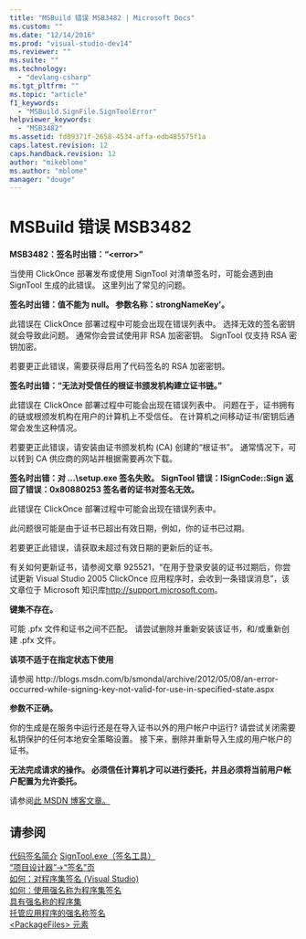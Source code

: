 ```yaml
---
title: "MSBuild 错误 MSB3482 | Microsoft Docs"
ms.custom: ""
ms.date: "12/14/2016"
ms.prod: "visual-studio-dev14"
ms.reviewer: ""
ms.suite: ""
ms.technology: 
  - "devlang-csharp"
ms.tgt_pltfrm: ""
ms.topic: "article"
f1_keywords: 
  - "MSBuild.SignFile.SignToolError"
helpviewer_keywords: 
  - "MSB3482"
ms.assetid: fd09371f-2658-4534-affa-edb485575f1a
caps.latest.revision: 12
caps.handback.revision: 12
author: "mikeblome"
ms.author: "mblome"
manager: "douge"
---
```

# MSBuild 错误 MSB3482
**MSB3482：签名时出错：“\<error\>”**  
  
 当使用 ClickOnce 部署发布或使用 SignTool 对清单签名时，可能会遇到由 SignTool 生成的此错误。 这里列出了常见的问题。  
  
 **签名时出错：值不能为 null。 参数名称：strongNameKey'。**  
  
 此错误在 ClickOnce 部署过程中可能会出现在错误列表中。 选择无效的签名密钥就会导致此问题。 通常你会尝试使用非 RSA 加密密钥。 SignTool 仅支持 RSA 密钥加密。  
  
 若要更正此错误，需要获得启用了代码签名的 RSA 加密密钥。  
  
 **签名时出错：“无法对受信任的根证书颁发机构建立证书链。”**  
  
 此错误在 ClickOnce 部署过程中可能会出现在错误列表中。 问题在于，证书拥有的链或根颁发机构在用户的计算机上不受信任。 在计算机之间移动证书\/密钥后通常会发生这种情况。  
  
 若要更正此错误，请安装由证书颁发机构 \(CA\) 创建的“根证书”。 通常情况下，可以转到 CA 供应商的网站并根据需要再次下载。  
  
 **签名时出错：对 …\\setup.exe 签名失败。 SignTool 错误：ISignCode::Sign 返回了错误：0x80880253 签名者的证书对签名无效。**  
  
 此错误在 ClickOnce 部署过程中可能会出现在错误列表中。  
  
 此问题很可能是由于证书已超出有效日期，例如，你的证书已过期。  
  
 若要更正此错误，请获取未超过有效日期的更新后的证书。  
  
 有关如何更新证书，请参阅文章 925521，“在用于登录安装的证书过期后，你尝试更新 Visual Studio 2005 ClickOnce 应用程序时，会收到一条错误消息”，该文章位于 Microsoft 知识库[http:\/\/support.microsoft.com](http://support.microsoft.com/kb/925521)。  
  
 **键集不存在。**  
  
 可能 .pfx 文件和证书之间不匹配。 请尝试删除并重新安装该证书，和\/或重新创建 .pfx 文件。  
  
 **该项不适于在指定状态下使用**  
  
 请参阅 http:\/\/blogs.msdn.com\/b\/smondal\/archive\/2012\/05\/08\/an\-error\-occurred\-while\-signing\-key\-not\-valid\-for\-use\-in\-specified\-state.aspx  
  
 **参数不正确。**  
  
 你的生成是在服务中运行还是在导入证书以外的用户帐户中运行? 请尝试关闭需要私钥保护的任何本地安全策略设置。  接下来，删除并重新导入生成的用户帐户的证书。  
  
 **无法完成请求的操作。  必须信任计算机才可以进行委托，并且必须将当前用户帐户配置为允许委托。**  
  
 请参阅[此 MSDN 博客文章。](http://technet.microsoft.com/en-us/library/cc782684\(v=ws.10\).aspx)  
  
## 请参阅  
 [代码签名简介](https://msdn.microsoft.com/en-us/library/ms537361\(v=vs.85\).aspx)   
 [SignTool.exe（签名工具）](../Topic/SignTool.exe%20\(Sign%20Tool\).md)   
 [“项目设计器”\-\>“签名”页](../ide/reference/signing-page-project-designer.md)   
 [如何：对程序集签名 \(Visual Studio\)](http://msdn.microsoft.com/zh-cn/f468a7d3-234c-4353-924d-8e0ae5896564)   
 [如何：使用强名称为程序集签名](../Topic/How%20to:%20Sign%20an%20Assembly%20with%20a%20Strong%20Name.md)   
 [具有强名称的程序集](../Topic/Strong-Named%20Assemblies.md)   
 [托管应用程序的强名称签名](http://msdn.microsoft.com/zh-cn/5fef3490-c519-4363-94fd-8b1ad260dab5)   
 [\<PackageFiles\> 元素](../deployment/packagefiles-element-bootstrapper.md)